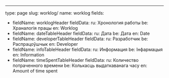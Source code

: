 ---
type: page
slug: worklog/
name: worklog
fields:
  - fieldName: worklogHeader
    fieldData: 
      ru: Хронология работы
      be: Храналогія працы
      en: Worklog
  - fieldName: dateTableHeader
    fieldData: 
      ru: Дата
      be: Дата
      en: Date     
  - fieldName: developerTableHeader
    fieldData: 
      ru: Разработчик
      be: Распрацоўшчык
      en: Developer
  - fieldName: infoTableHeader
    fieldData: 
      ru: Информация
      be: Інфармацыя
      en: Information            
  - fieldName: timeSpentTableHeader
    fieldData: 
      ru: Количество потраченного времени
      be: Колькасць выдаткаванага часу
      en: Amount of time spent        
